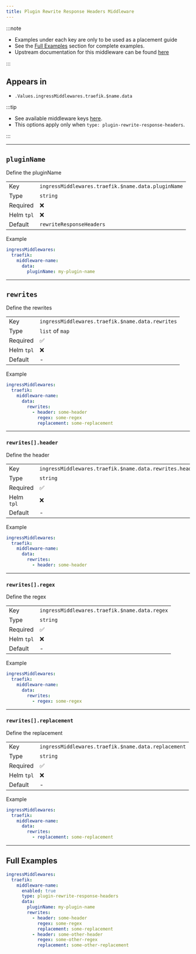 ```yaml
---
title: Plugin Rewrite Response Headers Middleware
---
```


:::note

- Examples under each key are only to be used as a placement guide
- See the [Full Examples](/truecharts-common/middlewares/traefik/plugin-rewrite-response-headers#full-examples) section for complete examples.
- Upstream documentation for this middleware can be found [here](https://github.com/XciD/traefik-plugin-rewrite-headers/)

:::

## Appears in

- `.Values.ingressMiddlewares.traefik.$name.data`

:::tip

- See available middleware keys [here](/truecharts-common/middlewares).
- This options apply only when `type: plugin-rewrite-response-headers`.

:::

---

## `pluginName`

Define the pluginName

|            |                                                    |
| ---------- | -------------------------------------------------- |
| Key        | `ingressMiddlewares.traefik.$name.data.pluginName` |
| Type       | `string`                                           |
| Required   | ❌                                                  |
| Helm `tpl` | ❌                                                  |
| Default    | `rewriteResponseHeaders`                           |

Example

```yaml
ingressMiddlewares:
  traefik:
    middleware-name:
      data:
        pluginName: my-plugin-name
```

---

## `rewrites`

Define the rewrites

|            |                                                  |
| ---------- | ------------------------------------------------ |
| Key        | `ingressMiddlewares.traefik.$name.data.rewrites` |
| Type       | `list` of `map`                                  |
| Required   | ✅                                                |
| Helm `tpl` | ❌                                                |
| Default    | -                                                |

Example

```yaml
ingressMiddlewares:
  traefik:
    middleware-name:
      data:
        rewrites:
          - header: some-header
            regex: some-regex
            replacement: some-replacement
```

---

### `rewrites[].header`

Define the header

|            |                                                         |
| ---------- | ------------------------------------------------------- |
| Key        | `ingressMiddlewares.traefik.$name.data.rewrites.header` |
| Type       | `string`                                                |
| Required   | ✅                                                       |
| Helm `tpl` | ❌                                                       |
| Default    | -                                                       |

Example

```yaml
ingressMiddlewares:
  traefik:
    middleware-name:
      data:
        rewrites:
          - header: some-header
```

---

### `rewrites[].regex`

Define the regex

|            |                                               |
| ---------- | --------------------------------------------- |
| Key        | `ingressMiddlewares.traefik.$name.data.regex` |
| Type       | `string`                                      |
| Required   | ✅                                             |
| Helm `tpl` | ❌                                             |
| Default    | -                                             |

Example

```yaml
ingressMiddlewares:
  traefik:
    middleware-name:
      data:
        rewrites:
          - regex: some-regex
```

---

### `rewrites[].replacement`

Define the replacement

|            |                                                     |
| ---------- | --------------------------------------------------- |
| Key        | `ingressMiddlewares.traefik.$name.data.replacement` |
| Type       | `string`                                            |
| Required   | ✅                                                   |
| Helm `tpl` | ❌                                                   |
| Default    | -                                                   |

Example

```yaml
ingressMiddlewares:
  traefik:
    middleware-name:
      data:
        rewrites:
          - replacement: some-replacement
```

---

## Full Examples

```yaml
ingressMiddlewares:
  traefik:
    middleware-name:
      enabled: true
      type: plugin-rewrite-response-headers
      data:
        pluginName: my-plugin-name
        rewrites:
          - header: some-header
            regex: some-regex
            replacement: some-replacement
          - header: some-other-header
            regex: some-other-regex
            replacement: some-other-replacement
```
